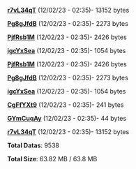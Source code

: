 [**r7vL34qT**](/data/r7vL34qT.txt) (12/02/23 - 02:35)- 13152 bytes

[**Pg8gJfdB**](/data/Pg8gJfdB.txt) (12/02/23 - 02:35)- 2273 bytes

[**PjfRsb1M**](/data/PjfRsb1M.txt) (12/02/23 - 02:35)- 2426 bytes

[**igcYxSea**](/data/igcYxSea.txt) (12/02/23 - 02:35)- 1054 bytes

[**PjfRsb1M**](/data/PjfRsb1M.txt) (12/02/23 - 02:35)- 2426 bytes

[**Pg8gJfdB**](/data/Pg8gJfdB.txt) (12/02/23 - 02:35)- 2273 bytes

[**igcYxSea**](/data/igcYxSea.txt) (12/02/23 - 02:35)- 1054 bytes

[**CgFfYXt9**](/data/CgFfYXt9.txt) (12/02/23 - 02:35)- 241 bytes

[**GYmCuqAy**](/data/GYmCuqAy.txt) (12/02/23 - 02:35)- 44 bytes

[**r7vL34qT**](/data/r7vL34qT.txt) (12/02/23 - 02:35)- 13152 bytes

**Total Datas**: 9538

**Total Size**: 63.82 MB / 63.8 MB